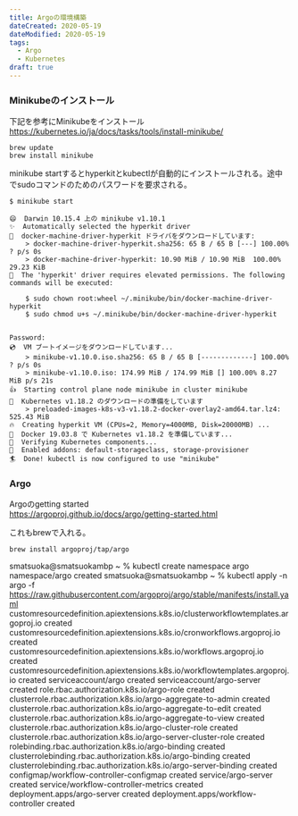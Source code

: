 ```yaml
---
title: Argoの環境構築
dateCreated: 2020-05-19
dateModified: 2020-05-19
tags:
  - Argo
  - Kubernetes
draft: true
---
```



### Minikubeのインストール

下記を参考にMinikubeをインストール  
https://kubernetes.io/ja/docs/tasks/tools/install-minikube/

```
brew update
brew install minikube
```

minikube startするとhyperkitとkubectlが自動的にインストールされる。途中でsudoコマンドのためのパスワードを要求される。

```
$ minikube start

😄  Darwin 10.15.4 上の minikube v1.10.1
✨  Automatically selected the hyperkit driver
💾  docker-machine-driver-hyperkit ドライバをダウンロードしています:
    > docker-machine-driver-hyperkit.sha256: 65 B / 65 B [---] 100.00% ? p/s 0s
    > docker-machine-driver-hyperkit: 10.90 MiB / 10.90 MiB  100.00% 29.23 KiB 
🔑  The 'hyperkit' driver requires elevated permissions. The following commands will be executed:

    $ sudo chown root:wheel ~/.minikube/bin/docker-machine-driver-hyperkit 
    $ sudo chmod u+s ~/.minikube/bin/docker-machine-driver-hyperkit 


Password:
💿  VM ブートイメージをダウンロードしています...
    > minikube-v1.10.0.iso.sha256: 65 B / 65 B [-------------] 100.00% ? p/s 0s
    > minikube-v1.10.0.iso: 174.99 MiB / 174.99 MiB [] 100.00% 8.27 MiB p/s 21s
👍  Starting control plane node minikube in cluster minikube
💾  Kubernetes v1.18.2 のダウンロードの準備をしています
    > preloaded-images-k8s-v3-v1.18.2-docker-overlay2-amd64.tar.lz4: 525.43 MiB
🔥  Creating hyperkit VM (CPUs=2, Memory=4000MB, Disk=20000MB) ...
🐳  Docker 19.03.8 で Kubernetes v1.18.2 を準備しています...
🔎  Verifying Kubernetes components...
🌟  Enabled addons: default-storageclass, storage-provisioner
🏄  Done! kubectl is now configured to use "minikube"

```


### Argo

Argoのgetting started  
https://argoproj.github.io/docs/argo/getting-started.html

これもbrewで入れる。

```
brew install argoproj/tap/argo
```


smatsuoka@smatsuokambp ~ % kubectl create namespace argo
namespace/argo created
smatsuoka@smatsuokambp ~ % kubectl apply -n argo -f https://raw.githubusercontent.com/argoproj/argo/stable/manifests/install.yaml
customresourcedefinition.apiextensions.k8s.io/clusterworkflowtemplates.argoproj.io created
customresourcedefinition.apiextensions.k8s.io/cronworkflows.argoproj.io created
customresourcedefinition.apiextensions.k8s.io/workflows.argoproj.io created
customresourcedefinition.apiextensions.k8s.io/workflowtemplates.argoproj.io created
serviceaccount/argo created
serviceaccount/argo-server created
role.rbac.authorization.k8s.io/argo-role created
clusterrole.rbac.authorization.k8s.io/argo-aggregate-to-admin created
clusterrole.rbac.authorization.k8s.io/argo-aggregate-to-edit created
clusterrole.rbac.authorization.k8s.io/argo-aggregate-to-view created
clusterrole.rbac.authorization.k8s.io/argo-cluster-role created
clusterrole.rbac.authorization.k8s.io/argo-server-cluster-role created
rolebinding.rbac.authorization.k8s.io/argo-binding created
clusterrolebinding.rbac.authorization.k8s.io/argo-binding created
clusterrolebinding.rbac.authorization.k8s.io/argo-server-binding created
configmap/workflow-controller-configmap created
service/argo-server created
service/workflow-controller-metrics created
deployment.apps/argo-server created
deployment.apps/workflow-controller created
